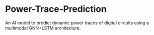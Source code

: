 # Power-Trace-Prediction
An AI model to predict dynamic power traces of digital circuits using a multimodal GNN+LSTM architecture.
